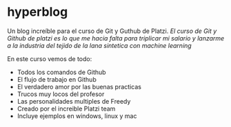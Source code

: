 # hyperblog 
Un blog increíble para el curso de Git y Guthub de Platzi.
*El curso de Git y Github de platzi es lo que me hacia falta para triplicar mi salario y lanzarme a la industria del tejido de la lana sintetica con machine learning*

En este curso vemos de todo:
- Todos los comandos de Github
- El flujo de trabajo en Github
- El verdadero amor por las buenas practicas
- Trucos muy locos del profesor
- Las personalidades multiples de Freedy
- Creado por el increible Platzi team
- Incluye ejemplos en windows, linux y mac